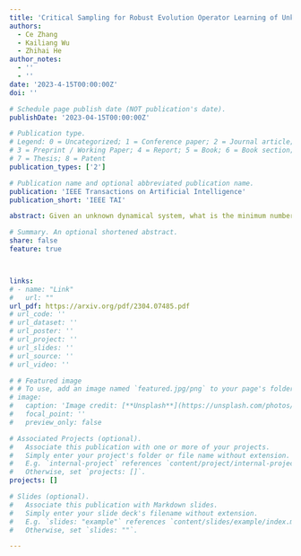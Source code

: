 ```yaml
---
title: 'Critical Sampling for Robust Evolution Operator Learning of Unknown Dynamical Systems'
authors:
  - Ce Zhang
  - Kailiang Wu
  - Zhihai He
author_notes:
  - ''
  - ''
date: '2023-4-15T00:00:00Z'
doi: ''

# Schedule page publish date (NOT publication's date).
publishDate: '2023-04-15T00:00:00Z'

# Publication type.
# Legend: 0 = Uncategorized; 1 = Conference paper; 2 = Journal article;
# 3 = Preprint / Working Paper; 4 = Report; 5 = Book; 6 = Book section;
# 7 = Thesis; 8 = Patent
publication_types: ['2']

# Publication name and optional abbreviated publication name.
publication: 'IEEE Transactions on Artificial Intelligence'
publication_short: 'IEEE TAI'

abstract: Given an unknown dynamical system, what is the minimum number of samples needed for effective learning of its governing laws and accurate prediction of its future evolution behavior, and how to select these critical samples? In this work, we propose to explore this problem based on a design approach. Starting from a small initial set of samples, we adaptively discover critical samples to achieve increasingly accurate learning of the system evolution. One central challenge here is that we do not know the network modeling error since the ground-truth system state is unknown, which is however needed for critical sampling. To address this challenge, we introduce a multi-step reciprocal prediction network where forward and backward evolution networks are designed to learn the temporal evolution behavior in the forward and backward time directions, respectively. Very interestingly, we find that the desired network modeling error is highly correlated with the multi-step reciprocal prediction error, which can be directly computed from the current system state. This allows us to perform a dynamic selection of critical samples from regions with high network modeling errors for dynamical systems. Additionally, a joint spatial-temporal evolution network is introduced which incorporates spatial dynamics modeling into the temporal evolution prediction for robust learning of the system evolution operator with few samples. Our extensive experimental results demonstrate that our proposed method is able to dramatically reduce the number of samples needed for effective learning and accurate prediction of evolution behaviors of unknown dynamical systems by up to hundreds of times.

# Summary. An optional shortened abstract.
share: false
feature: true



links: 
# - name: "Link"
#   url: ""
url_pdf: https://arxiv.org/pdf/2304.07485.pdf
# url_code: ''
# url_dataset: ''
# url_poster: ''
# url_project: ''
# url_slides: ''
# url_source: ''
# url_video: ''

# # Featured image
# # To use, add an image named `featured.jpg/png` to your page's folder.
# image:
#   caption: 'Image credit: [**Unsplash**](https://unsplash.com/photos/jdD8gXaTZsc)'
#   focal_point: ''
#   preview_only: false

# Associated Projects (optional).
#   Associate this publication with one or more of your projects.
#   Simply enter your project's folder or file name without extension.
#   E.g. `internal-project` references `content/project/internal-project/index.md`.
#   Otherwise, set `projects: []`.
projects: []

# Slides (optional).
#   Associate this publication with Markdown slides.
#   Simply enter your slide deck's filename without extension.
#   E.g. `slides: "example"` references `content/slides/example/index.md`.
#   Otherwise, set `slides: ""`.

---
```


